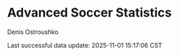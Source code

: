 # Advanced Soccer Statistics
Denis Ostroushko

<!-- gfm -->

Last successful data update: 2025-11-01 15:17:06 CST
